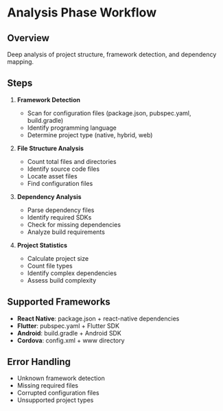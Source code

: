 # Analysis Phase Workflow

## Overview
Deep analysis of project structure, framework detection, and dependency mapping.

## Steps
1. **Framework Detection**
   - Scan for configuration files (package.json, pubspec.yaml, build.gradle)
   - Identify programming language
   - Determine project type (native, hybrid, web)

2. **File Structure Analysis**
   - Count total files and directories
   - Identify source code files
   - Locate asset files
   - Find configuration files

3. **Dependency Analysis**
   - Parse dependency files
   - Identify required SDKs
   - Check for missing dependencies
   - Analyze build requirements

4. **Project Statistics**
   - Calculate project size
   - Count file types
   - Identify complex dependencies
   - Assess build complexity

## Supported Frameworks
- **React Native**: package.json + react-native dependencies
- **Flutter**: pubspec.yaml + Flutter SDK
- **Android**: build.gradle + Android SDK
- **Cordova**: config.xml + www directory

## Error Handling
- Unknown framework detection
- Missing required files
- Corrupted configuration files
- Unsupported project types